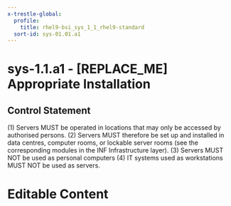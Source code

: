 ```yaml
---
x-trestle-global:
  profile:
    title: rhel9-bsi_sys_1_1_rhel9-standard
  sort-id: sys-01.01.a1
---
```


# sys-1.1.a1 - \[REPLACE_ME\] Appropriate Installation

## Control Statement

(1) Servers MUST be operated in locations that may only be accessed by authorised persons.
(2) Servers MUST therefore be set up and installed in data centres, computer rooms, or lockable server rooms (see the corresponding modules in the INF Infrastructure layer). (3) Servers MUST NOT be used as personal computers (4) IT systems used as workstations MUST NOT be used as servers.

# Editable Content

<!-- Make additions and edits below -->
<!-- The above represents the contents of the control as received by the profile, prior to additions. -->
<!-- If the profile makes additions to the control, they will appear below. -->
<!-- The above markdown may not be edited but you may edit the content below, and/or introduce new additions to be made by the profile. -->
<!-- If there is a yaml header at the top, parameter values may be edited. Use --set-parameters to incorporate the changes during assembly. -->
<!-- The content here will then replace what is in the profile for this control, after running profile-assemble. -->
<!-- The current profile has no added parts for this control, but you may add new ones here. -->
<!-- Each addition must have a heading either of the form ## Control my_addition_name -->
<!-- or ## Part a. (where the a. refers to one of the control statement labels.) -->
<!-- "## Control" parts are new parts added after the statement part. -->
<!-- "## Part" parts are new parts added into the top-level statement part with that label. -->
<!-- Subparts may be added with nested hash levels of the form ### My Subpart Name -->
<!-- underneath the parent ## Control or ## Part being added -->
<!-- See https://oscal-compass.github.io/compliance-trestle/tutorials/ssp_profile_catalog_authoring/ssp_profile_catalog_authoring for guidance. -->
